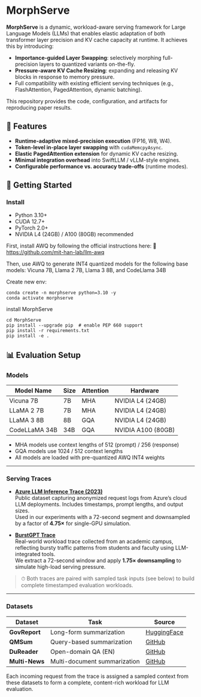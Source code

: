 # MorphServe

**MorphServe** is a dynamic, workload-aware serving framework for Large Language Models (LLMs) that enables elastic adaptation of both transformer layer precision and KV cache capacity at runtime. It achieves this by introducing:

- **Importance-guided Layer Swapping**: selectively morphing full-precision layers to quantized variants on-the-fly.
- **Pressure-aware KV Cache Resizing**: expanding and releasing KV blocks in response to memory pressure.
- Full compatibility with existing efficient serving techniques (e.g., FlashAttention, PagedAttention, dynamic batching).

This repository provides the code, configuration, and artifacts for reproducing paper results. 

## 🔧 Features

- **Runtime-adaptive mixed-precision execution** (FP16, W8, W4).
- **Token-level in-place layer swapping** with `cudaMemcpyAsync`.
- **Elastic PagedAttention extension** for dynamic KV cache resizing.
- **Minimal integration overhead** into SwiftLLM / vLLM-style engines.
- **Configurable performance vs. accuracy trade-offs** (runtime modes).


## 🚀 Getting Started

### Install

- Python 3.10+
- CUDA 12.7+
- PyTorch 2.0+
- NVIDIA L4 (24GB) / A100 (80GB) recommended

First, install AWQ by following the official instructions here:
🔗 https://github.com/mit-han-lab/llm-awq

Then, use AWQ to generate INT4 quantized models for the following base models:
Vicuna 7B, Llama 2 7B, Llama 3 8B, and CodeLlama 34B

Create new env:
```
conda create -n morphserve python=3.10 -y
conda activate morphserve
```
install MorphServe
```
cd MorphServe
pip install --upgrade pip  # enable PEP 660 support
pip install -r requirements.txt
pip install -e .
```

## 📊 Evaluation Setup

### Models

| Model Name       | Size | Attention | Hardware           |
|------------------|------|-----------|--------------------|
| Vicuna 7B        | 7B   | MHA       | NVIDIA L4 (24GB)   |
| LLaMA 2 7B       | 7B   | MHA       | NVIDIA L4 (24GB)   |
| LLaMA 3 8B       | 8B   | GQA       | NVIDIA L4 (24GB)   |
| CodeLLaMA 34B    | 34B  | GQA       | NVIDIA A100 (80GB) |

- MHA models use context lengths of 512 (prompt) / 256 (response)
- GQA models use 1024 / 512 context lengths
- All models are loaded with pre-quantized AWQ INT4 weights

---

### Serving Traces

- **[Azure LLM Inference Trace (2023)](https://github.com/Azure/AzurePublicDataset/blob/master/AzureLLMInferenceDataset2023.md)**  
  Public dataset capturing anonymized request logs from Azure’s cloud LLM deployments. Includes timestamps, prompt lengths, and output sizes.  
  Used in our experiments with a 72-second segment and downsampled by a factor of **4.75×** for single-GPU simulation.

- **[BurstGPT Trace](https://github.com/HPMLL/BurstGPT)**  
  Real-world workload trace collected from an academic campus, reflecting bursty traffic patterns from students and faculty using LLM-integrated tools.  
  We extract a 72-second window and apply **1.75× downsampling** to simulate high-load serving pressure.

> ⏱ Both traces are paired with sampled task inputs (see below) to build complete timestamped evaluation workloads.

---

### Datasets

| Dataset     | Task                        | Source                                                                 |
|-------------|-----------------------------|------------------------------------------------------------------------|
| **GovReport** | Long-form summarization     | [HuggingFace](https://huggingface.co/datasets/launch/gov_report)       |
| **QMSum**     | Query-based summarization   | [GitHub](https://github.com/Yale-LILY/QMSum)                           |
| **DuReader**  | Open-domain QA (EN)         | [GitHub](https://github.com/baidu/DuReader)                            |
| **Multi-News**| Multi-document summarization| [GitHub](https://github.com/Alex-Fabbri/Multi-News)                    |

Each incoming request from the trace is assigned a sampled context from these datasets to form a complete, content-rich workload for LLM evaluation.


